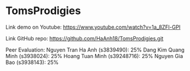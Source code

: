# TomsProdigies
Link demo on Youtube:
https://www.youtube.com/watch?v=1a_8ZFl-GPI

Link GitHub repo: 
https://github.com/HaAnh18/TomsProdigies.git

Peer Evaluation: 
Nguyen Tran Ha Anh (s3839490): 25%
Dang Kim Quang Minh (s3938024): 25%
Hoang Tuan Minh (s39248716): 25%
Nguyen Gia Bao (s3938143): 25%
